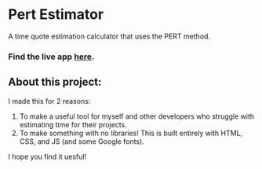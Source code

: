 # Pert Estimator
A time quote estimation calculator that uses the PERT method.

### Find the live app [here](https://pertestimator.firebaseapp.com/).

## About this project:
I made this for 2 reasons:
1. To make a useful tool for myself and other developers who struggle with estimating time for their projects.
2. To make something with no libraries! This is built entirely with HTML, CSS, and JS (and some Google fonts).

I hope you find it uesful!
